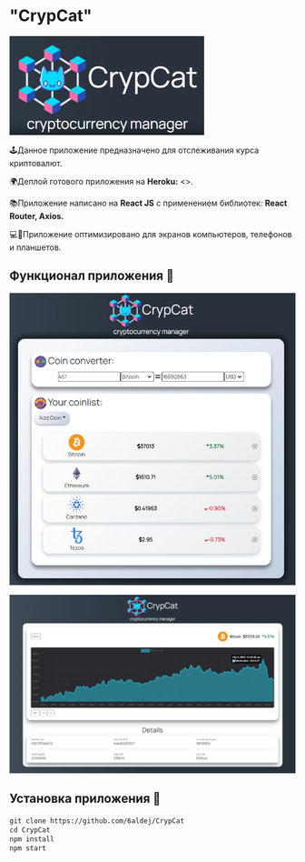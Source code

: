 # "CrypCat" 

   ![Image alt](https://github.com/6aldej/ImagesForProjects/blob/master/CrypCat/logo.png)
   
  🕹Данное приложение предназначено для отслеживания курса криптовалют.
  
  🌍Деплой готового приложения на **Heroku:** <>.  
  
  📚Приложение написано на **React JS** с применением библиотек: **React Router, Axios.**  
  
  💻📱Приложение оптимизировано для экранов компьютеров, телефонов и планшетов.
 
 ## Функционал приложения 🎢
 
 ![Image alt](https://github.com/6aldej/ImagesForProjects/blob/master/CrypCat/1.png)
 
 ![Image alt](https://github.com/6aldej/ImagesForProjects/blob/master/CrypCat/2.png)
  
 ## Установка приложения 🚀

    git clone https://github.com/6aldej/CrypCat
    cd CrypCat
    npm install
    npm start
